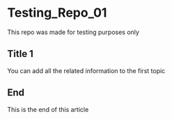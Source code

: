 # Testing_Repo_01
This repo was made for testing purposes only

## Title 1
You can add all the related information to the first topic

## End 
This is the end of this article
